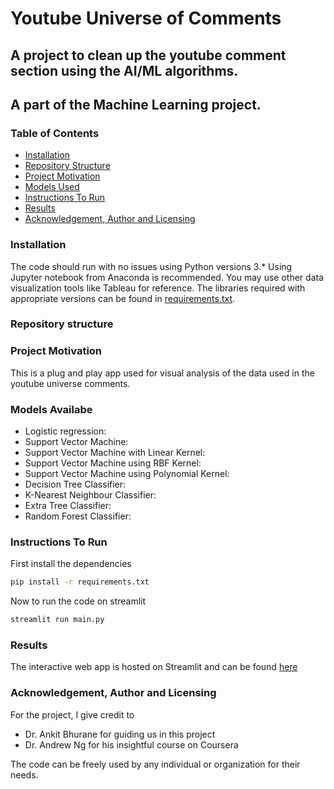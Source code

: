 # Youtube Universe of Comments

## A project to clean up the youtube comment section using the AI/ML algorithms.

## A part of the Machine Learning project.

### Table of Contents

   + [Installation](#installation)
   + [Repository Structure](#repository-structure)
   + [Project Motivation](#project-motivation)
   + [Models Used](#models-used)
   + [Instructions To Run](#instructions-to-run)
   + [Results](#results)
   + [Acknowledgement, Author and Licensing](#acknowledgement--author-and-licensing)

### Installation
The code should run with no issues using Python versions 3.* Using Jupyter notebook from Anaconda is recommended. You may use other data visualization tools like Tableau for reference. The libraries required with appropriate versions can be found in [requirements.txt](https://github.com/Sankalp22863/MachineLearningWebApp/blob/master/requirements.txt).

### Repository structure



### Project Motivation
This is a plug and play app used for visual analysis of the data used in the youtube universe comments.


### Models Availabe
* Logistic regression:
* Support Vector Machine:
* Support Vector Machine with Linear Kernel:
* Support Vector Machine using RBF Kernel:
* Support Vector Machine using Polynomial Kernel:
* Decision Tree Classifier:
* K-Nearest Neighbour Classifier:
* Extra Tree Classifier:
* Random Forest Classifier:

### Instructions To Run
First install the dependencies
```bash
pip install -r requirements.txt
```

Now to run the code on streamlit
```bash
streamlit run main.py
```

### Results
The interactive web app is hosted on Streamlit and can be found [here](https://share.streamlit.io/sankalp22863/mlmodelsgui/main/MLModelsGUI/main.py)

### Acknowledgement, Author and Licensing
For the project, I give credit to 
* Dr. Ankit Bhurane for guiding us in this project
* Dr. Andrew Ng for his insightful course on Coursera

The code can be freely used by any individual or organization for their needs. 
